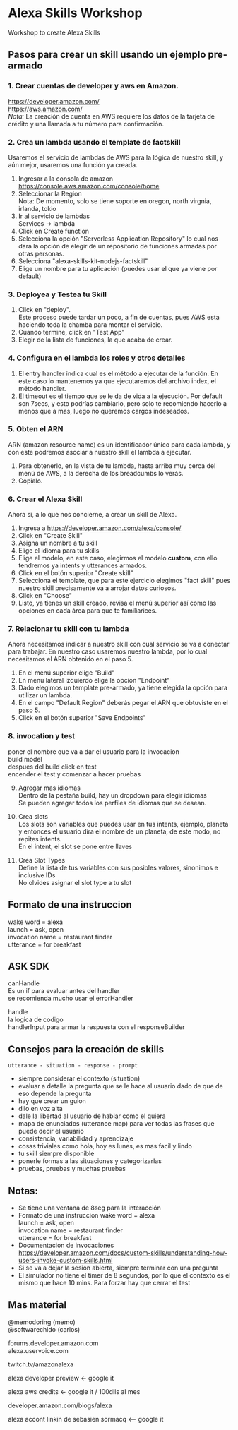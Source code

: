 # Alexa Skills Workshop
Workshop to create Alexa Skills

## Pasos para crear un skill usando un ejemplo pre-armado

### 1. Crear cuentas de developer y aws en Amazon.   
https://developer.amazon.com/  
https://aws.amazon.com/    
*Nota:* La creación de cuenta en AWS requiere los datos de la tarjeta de crédito y una llamada a tu número para confirmación.

### 2. Crea un lambda usando el template de factskill  
Usaremos el servicio de lambdas de AWS para la lógica de nuestro skill, y aún mejor, usaremos una función ya creada.
 1. Ingresar a la consola de amazon https://console.aws.amazon.com/console/home
 1. Seleccionar la Region  
 Nota: De momento, solo se tiene soporte en
oregon, north virgnia, irlanda, tokio  
 1. Ir al servicio de lambdas  
 Services -> lambda
 1. Click en Create function
 1. Selecciona la opción "Serverless Application Repository" lo cual nos dará la opción de elegir de un repositorio de funciones armadas por otras personas.
 1. Selecciona "alexa-skills-kit-nodejs-factskill"
 1. Elige un nombre para tu aplicación (puedes usar el que ya viene por default)


### 3. Deployea y Testea tu Skill
 1. Click en "deploy".  
 Este proceso puede tardar un poco, a fin de cuentas, pues AWS esta haciendo toda la chamba para montar el servicio.
 1. Cuando termine, click en "Test App"
 1. Elegir de la lista de funciones, la que acaba de crear.

### 4. Configura en el lambda los roles y otros detalles
 1. El entry handler indica cual es el método a ejecutar de la función. En este caso lo mantenemos ya que ejecutaremos del archivo index, el método handler.
 1. El timeout es el tiempo que se le da de vida a la ejecución. Por default son 7secs, y esto podrías cambiarlo, pero solo te recomiendo hacerlo a menos que a mas, luego no queremos cargos indeseados.


### 5. Obten el ARN  
ARN (amazon resource name) es un identificador único para cada lambda, y con este podremos asociar a nuestro skill el lambda a ejecutar.  
 1. Para obtenerlo, en la vista de tu lambda, hasta arriba muy cerca del menú de AWS, a la derecha de los breadcumbs lo verás.
 2. Copialo.


### 6. Crear el Alexa Skill
Ahora si, a lo que nos concierne, a crear un skill de Alexa.
 1. Ingresa a https://developer.amazon.com/alexa/console/  
 1. Click en "Create Skill"
 1. Asigna un nombre a tu skill
 2. Elige el idioma para tu skills
 1. Elige el modelo, en este caso, elegirmos el modelo **custom**, con ello tendremos ya intents y utterances armados.
 1. Click en el botón superior "Create skill"
 1. Selecciona el template, que para este ejercicio elegimos "fact skill" pues nuestro skill precisamente va a arrojar datos curiosos.
 1. Click en "Choose"
 1. Listo, ya tienes un skill creado, revisa el menú superior así como las opciones en cada área para que te familiarices.

### 7. Relacionar tu skill con tu lambda
Ahora necesitamos indicar a nuestro skill con cual servicio se va a conectar para trabajar. En nuestro caso usaremos nuestro lambda, por lo cual necesitamos el ARN obtenido en el paso 5.
 1. En el menú superior elige "Build"
 1. En menu lateral izquierdo elige la opción "Endpoint"
 1. Dado elegimos un template pre-armado, ya tiene elegida la opción para utilizar un lambda.
 1. En el campo "Default Region" deberás pegar el ARN que obtuviste en el paso 5.
 1. Click en el botón superior "Save Endpoints"

### 8. invocation y test
poner el nombre que va a dar el usuario para la invocacion  
build model  
despues del build click en test  
encender el test y comenzar a hacer pruebas

9. Agregar mas idiomas  
Dentro de la pestaña build, hay un dropdown para elegir idiomas  
Se pueden agregar todos los perfiles de idiomas que se desean.  

10. Crea slots  
Los slots son variables que puedes usar en tus intents, ejemplo, planeta y entonces el usuario dira el nombre de un planeta, de este modo, no repites intents.  
En el intent, el slot se pone entre llaves  

11. Crea Slot Types  
Define la lista de tus variables con sus posibles valores, sinonimos e inclusive IDs  
No olvides asignar el slot type a tu slot

## Formato de una instruccion
wake word = alexa  
launch = ask, open  
invocation name = restaurant finder  
utterance = for breakfast  

## ASK SDK

canHandle   
Es un if para evaluar antes del handler  
se recomienda mucho usar el errorHandler  

handle    
la logica de codigo  
handlerInput para armar la respuesta con el responseBuilder  

## Consejos para la creación de skills
`utterance - situation - response - prompt`

- siempre considerar el contexto (situation)
- evaluar a detalle la pregunta que se le hace al usuario dado de que de eso depende la pregunta
- hay que crear un guion
- dilo en voz alta
- dale la libertad al usuario de hablar como el quiera
- mapa de enunciados (utterance map) para ver todas las frases que puede decir el usuario
- consistencia, variabilidad y aprendizaje
- cosas triviales como hola, hoy es lunes, es mas facil y lindo
- tu skill siempre disponible
- ponerle formas a las situaciones y categorizarlas
- pruebas, pruebas y muchas pruebas

## Notas:  
- Se tiene una ventana de 8seg para la interacción  
- Formato de una instruccion
wake word = alexa  
launch = ask, open  
invocation name = restaurant finder  
utterance = for breakfast  
- Documentacion de invocaciones https://developer.amazon.com/docs/custom-skills/understanding-how-users-invoke-custom-skills.html
- Si se va a dejar la sesion abierta, siempre terminar con una pregunta
- El simulador no tiene el timer de 8 segundos, por lo que el contexto es el mismo que hace 10 mins. Para forzar hay que cerrar el test

## Mas material

@memodoring (memo)  
@softwarechido (carlos)  

forums.developer.amazon.com  
alexa.uservoice.com

twitch.tv/amazonalexa

alexa developer preview <- google it

alexa aws credits <- google it /  100dlls al mes

developer.amazon.com/blogs/alexa

alexa accont linkin de sebasien sormacq <-- google it
